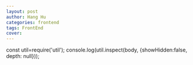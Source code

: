 ```yaml
---
layout: post
author: Hang Hu
categories: frontend
tags: FrontEnd 
cover: 
---
```

const util=require('util');
console.log(util.inspect(body, {showHidden:false, depth: null}));
```
